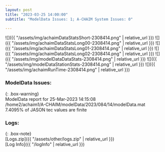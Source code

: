 ```yaml
---
layout: post
title: "2023-03-25 14:00:00"
subtitle: "ModelData Issues: 1; A-CHAIM System Issues: 0"

---
```


![]({{ "/assets/img/achaimDataStatsShort-2308414.png" | relative_url }})
![]({{ "/assets/img/achaimDataStatsLong00-2308414.png" | relative_url }})
![]({{ "/assets/img/achaimDataStatsLong01-2308414.png" | relative_url }})
![]({{ "/assets/img/achaimDataStatsLong02-2308414.png" | relative_url }})
![]({{ "/assets/img/modelDataDataStats-2308414.png" | relative_url }})
![]({{ "/assets/img/modelDataStationStats-2308414.png" | relative_url }})
![]({{ "/assets/img/achaimRunTime-2308414.png" | relative_url }})


### ModelData Issues:  
  
{: .box-warning}  
 ModelData report for 25-Mar-2023 14:15:08   
 /home2/achaim1/A-CHAIM/modelData/2023/084/14/modelData.mat   
 7.4095% of JASON tec values are finite   
  


### Logs:  
  
{: .box-note}  
[Logs.zip]({{ "/assets/other/logs.zip" | relative_url }})  
[Log Info]({{ "/logInfo" | relative_url }})  
